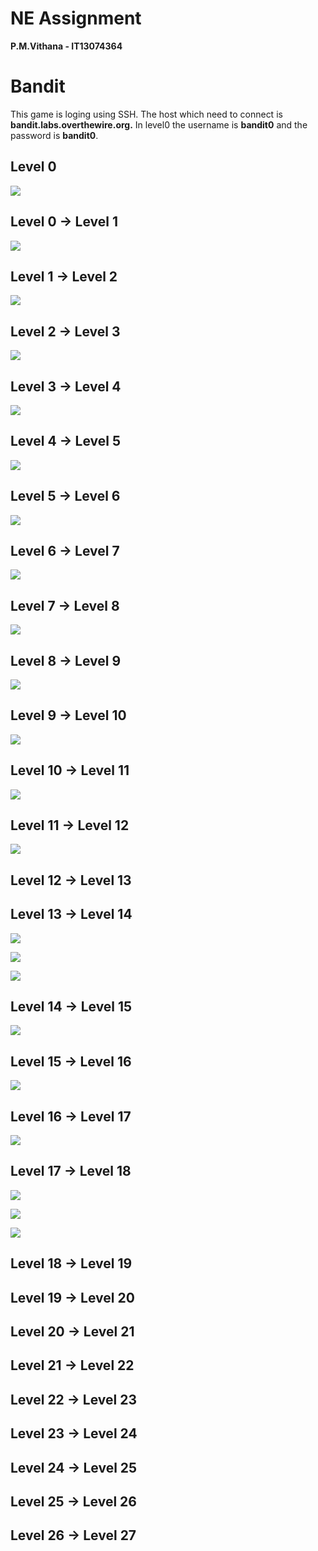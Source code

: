 # NE Assignment  #

**P.M.Vithana -  IT13074364**

# **Bandit** #

This game is loging using SSH. The host which need to connect is **bandit.labs.overthewire.org.** In level0 the username is **bandit0** and the password is **bandit0**.


## **Level 0**  ##
![](https://cloud.githubusercontent.com/assets/13816109/9313138/dbd27e9a-453e-11e5-8dc9-e1231057989d.PNG)

## **Level 0 → Level 1** ##


![](https://cloud.githubusercontent.com/assets/13816109/9331961/e56da7da-45df-11e5-804c-c763f9d493b4.PNG)

## **Level 1 → Level 2** ##


![](https://cloud.githubusercontent.com/assets/13816109/9332003/305f8312-45e0-11e5-89ea-97add1961f38.PNG)


## **Level 2 → Level 3** ##

![](https://cloud.githubusercontent.com/assets/13816109/9332017/493542b4-45e0-11e5-8bf5-55274384fe08.PNG)

## **Level 3 → Level 4** ##

![](https://cloud.githubusercontent.com/assets/13816109/9332038/59a203d0-45e0-11e5-947d-815398a14dfa.PNG)

## **Level 4 → Level 5** ##

![](https://cloud.githubusercontent.com/assets/13816109/9332100/ae683b78-45e0-11e5-8fbc-134bbf7a49dc.PNG)



## **Level 5 → Level 6** ##
![](https://cloud.githubusercontent.com/assets/13816109/9332129/d46f90a0-45e0-11e5-8578-0ad21ec9976c.PNG)

## **Level 6 → Level 7** ##

![](https://cloud.githubusercontent.com/assets/13816109/9332150/ec0fc22a-45e0-11e5-9f2b-b57ed4bf633e.PNG)

## **Level 7 → Level 8** ##

![](https://cloud.githubusercontent.com/assets/13816109/9366395/bd741e1c-46d4-11e5-981a-46b3876d3c2c.PNG)

## **Level 8 → Level 9** ##

![](https://cloud.githubusercontent.com/assets/13816109/9332199/23993672-45e1-11e5-8c3c-b6e51ce33dac.PNG)

## **Level 9 → Level 10** ##

![](https://cloud.githubusercontent.com/assets/13816109/9332217/385bab94-45e1-11e5-8c08-a77bbd800ebe.PNG)

## **Level 10 → Level 11** ##

![](https://cloud.githubusercontent.com/assets/13816109/9332233/4e739446-45e1-11e5-86dd-749d68f6693a.PNG)

## **Level 11 → Level 12** ##
![](https://cloud.githubusercontent.com/assets/13816109/9367212/9c32447c-46d9-11e5-815d-910096e39ecf.PNG)


## **Level 12 → Level 13** ##


## **Level 13 → Level 14** ##
![](https://cloud.githubusercontent.com/assets/13816109/9373519/0ca880ac-4709-11e5-93d5-6c189f9787a5.PNG)

![](https://cloud.githubusercontent.com/assets/13816109/9373531/3697efce-4709-11e5-987e-aee1ea9507da.PNG)

![](https://cloud.githubusercontent.com/assets/13816109/9373544/3f835cb8-4709-11e5-917b-aa7f8d7dd181.PNG)

## **Level 14 → Level 15** ##

![](https://cloud.githubusercontent.com/assets/13816109/9373555/724ae7ba-4709-11e5-824d-746144ee9c6f.PNG)

## **Level 15 → Level 16** ##

![](https://cloud.githubusercontent.com/assets/13816109/9373574/905951f6-4709-11e5-934d-e7f19caa62d3.PNG)

## **Level 16 → Level 17** ##
![](https://cloud.githubusercontent.com/assets/13816109/9373595/db8e5c48-4709-11e5-9f15-c89779e1a8a0.PNG)

## **Level 17 → Level 18** ##
![](https://cloud.githubusercontent.com/assets/13816109/9373605/f1e966e0-4709-11e5-9a09-01edf0609a20.PNG)

![](https://cloud.githubusercontent.com/assets/13816109/9373612/123d2666-470a-11e5-9828-5f792f6ff0a6.PNG)

![](https://cloud.githubusercontent.com/assets/13816109/9373623/28403c32-470a-11e5-8ffb-f682a3c8eef4.PNG)
## **Level 18 → Level 19** ##

## **Level 19 → Level 20** ##

## **Level 20 → Level 21** ##

## **Level 21 → Level 22** ##

## **Level 22 → Level 23** ##

## **Level 23 → Level 24** ##

## **Level 24 → Level 25** ##

## **Level 25 → Level 26** ##

## **Level 26 → Level 27** ##